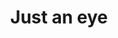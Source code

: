 ---
layout: Art
title: Just an eye
layers: ['@1/sketch']
devlog: 87eef779fe8d435cb966b0c46294d6c6
hideDevlog: true
---